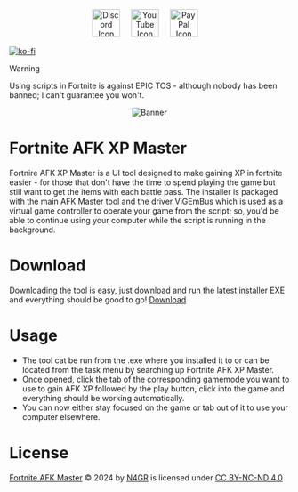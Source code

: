 <div align="center">
  <a href="https://discord.gg/td2rJwcEkT"><img src="https://icons.iconarchive.com/icons/papirus-team/papirus-apps/512/discord-icon.png" height="50" alt="Discord Icon"></a>
  <img width="12"></img>
  <a href="https://www.youtube.com/@N4GR"><img src="https://icons.iconarchive.com/icons/bokehlicia/captiva/128/web-google-youtube-icon.png" height="50" alt="YouTube Icon"></a>
  <img width="12"></img>
  <a href="https://paypal.me/n4gr"><img src="https://upload.wikimedia.org/wikipedia/commons/b/b7/PayPal_Logo_Icon_2014.svg" height="50" alt="PayPal Icon"></a>
  <img width="12"></img>
</div>

[![ko-fi](https://ko-fi.com/img/githubbutton_sm.svg)](https://ko-fi.com/J3J010UMZL)

> [!WARNING]
> Using scripts in Fortnite is against EPIC TOS - although nobody has been banned; I can't guarantee you won't.

<div align="center"><img src="https://github.com/N4GR/Fortnite-AFK-Master/blob/main/PSD/wallpaper.png" alt="Banner"></div>

# Fortnite AFK XP Master
Fortnire AFK XP Master is a UI tool designed to make gaining XP in fortnite easier - for those that don't have the time to spend playing the game but still want to get the items with each battle pass. The installer is packaged with the main AFK Master tool and the driver ViGEmBus which is used as a virtual game controller to operate your game from the script; so, you'd be able to continue using your computer while the script is running in the background.

# Download
Downloading the tool is easy, just download and run the latest installer EXE and everything should be good to go! [Download](https://github.com/N4GR/Fortnite-AFK-XP-Master/releases/latest)

# Usage
- The tool cat be run from the .exe where you installed it to or can be located from the task menu by searching up Fortnite AFK XP Master.
- Once opened, click the tab of the corresponding gamemode you want to use to gain AFK XP followed by the play button, click into the game and everything should be working automatically.
- You can now either stay focused on the game or tab out of it to use your computer elsewhere.

# License
[Fortnite AFK Master](https://github.com/N4GR/Fortnite-AFK-XP-Master) © 2024 by [N4GR](https://github.com/N4GR) is licensed under [CC BY-NC-ND 4.0](https://creativecommons.org/licenses/by-nc-nd/4.0)
